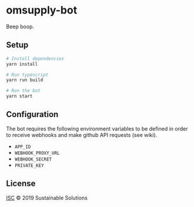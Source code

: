 # omsupply-bot

Beep boop.

## Setup

```sh
# Install dependencies
yarn install

# Run typescript
yarn run build

# Run the bot
yarn start
```

## Configuration

The bot requires the following environment variables to be defined in order to receive webhooks and make github API requests (see wiki).

- `APP_ID`
- `WEBHOOK_PROXY_URL`
- `WEBHOOK_SECRET`
- `PRIVATE_KEY`

## License

[ISC](LICENSE) © 2019 Sustainable Solutions
